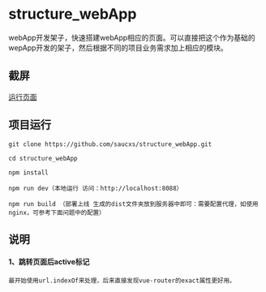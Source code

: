 # structure_webApp
webApp开发架子，快速搭建webApp相应的页面。可以直接把这个作为基础的wepApp开发的架子，然后根据不同的项目业务需求加上相应的模块。

## 截屏
[运行页面](./screenshot/photo1.png)

## 项目运行
   
   ```   
   git clone https://github.com/saucxs/structure_webApp.git
   
   cd structure_webApp
   
   npm install
   
   npm run dev（本地运行 访问：http://localhost:8088）
   
   npm run build （部署上线 生成的dist文件夹放到服务器中即可：需要配置代理，如使用nginx，可参考下面问题中的配置）
   
   ```
   
## 说明
#### 1、跳转页面后active标记
```
最开始使用url.indexOf来处理，后来直接发现vue-router的exact属性更好用。
```
